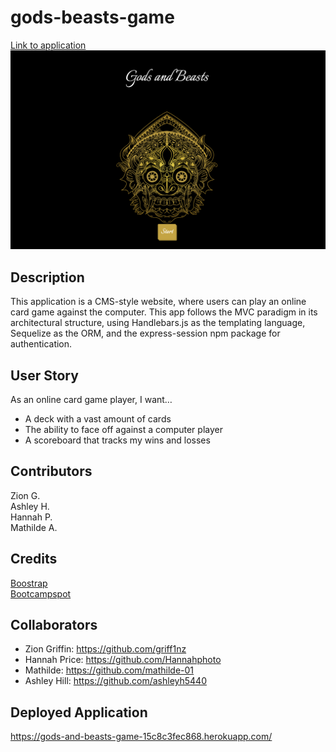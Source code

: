 # gods-beasts-game
[Link to application](link)
![Application screenshot](/public/images/G&B%20screenshot.png)  

## Description
This application is a CMS-style website, where users can play an online card game against the computer. This app follows the MVC paradigm in its architectural structure, using Handlebars.js as the templating language, Sequelize as the ORM, and the express-session npm package for authentication.  

## User Story
As an online card game player, I want…  
* A deck with a vast amount of cards  
* The ability to face off against a computer player  
* A scoreboard that tracks my wins and losses

## Contributors
Zion G.  
Ashley H.  
Hannah P.  
Mathilde A.  

## Credits
[Boostrap](https://getbootstrap.com/docs/5.3/layout/columns/)  
[Bootcampspot](https://bootcampspot.instructure.com/courses/4347/assignments/62284?module_item_id=1082215)  

## Collaborators
- Zion Griffin: https://github.com/griff1nz   
- Hannah Price: https://github.com/Hannahphoto   
- Mathilde: https://github.com/mathilde-01   
- Ashley Hill: https://github.com/ashleyh5440

## Deployed Application
https://gods-and-beasts-game-15c8c3fec868.herokuapp.com/